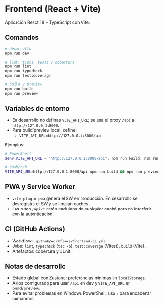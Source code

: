 # Frontend (React + Vite)

Aplicación React 18 + TypeScript con Vite.

## Comandos

```bash
# desarrollo
npm run dev

# lint, tipos, tests y cobertura
npm run lint
npm run typecheck
npm run test:coverage

# build y preview
npm run build
npm run preview
```

## Variables de entorno

- En desarrollo no definas `VITE_API_URL`; se usa el proxy `/api` a `http://127.0.0.1:8000`.
- Para build/preview local, define:
  - `VITE_API_URL=http://127.0.0.1:8000/api`

Ejemplos:
```powershell
# PowerShell
$env:VITE_API_URL = "http://127.0.0.1:8000/api"; npm run build; npm run preview
```
```bash
# bash/zsh
VITE_API_URL=http://127.0.0.1:8000/api npm run build && npm run preview
```

## PWA y Service Worker

- `vite-plugin-pwa` genera el SW en producción. En desarrollo se desregistra el SW y se limpian caches.
- Las rutas `/api/*` están excluidas de cualquier caché para no interferir con la autenticación.

## CI (GitHub Actions)

- Workflow: `.github/workflows/frontend-ci.yml`.
- Jobs: `lint`, `typecheck` (`tsc -b`), `test:coverage` (Vitest), `build` (Vite).
- Artefactos: cobertura y JUnit.

## Notas de desarrollo

- Estado global con Zustand; preferencias mínimas en `localStorage`.
- Axios configurado para usar `/api` en dev y `VITE_API_URL` en build/preview.
- Para evitar problemas en Windows PowerShell, usa `;` para encadenar comandos.
